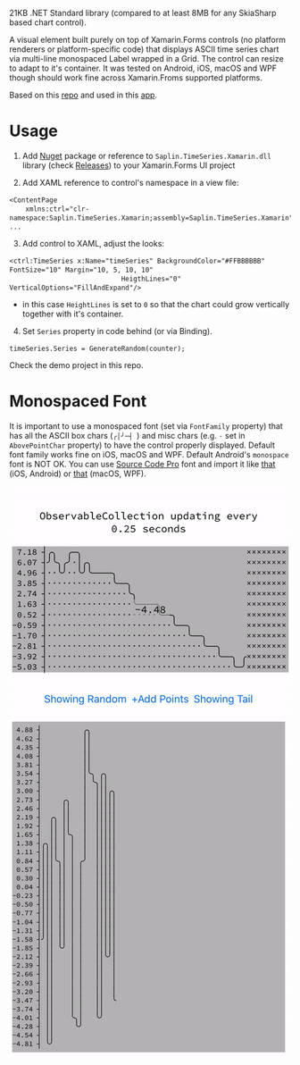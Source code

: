 21KB .NET Standard library (compared to at least 8MB for any SkiaSharp based chart control).

A visual element built purely on top of Xamarin.Forms controls (no platform renderers or platform-specific code) that displays ASCII time series chart via multi-line monospaced Label wrapped in a Grid. The control can resize to adapt to it's container. It was tested on Android, iOS, macOS and WPF though should work fine across Xamarin.Froms supported platforms.

Based on this [repo](https://github.com/maxim-saplin/AsciiTimeSeries) and used in this [app](https://play.google.com/store/apps/details?id=xcom.saplin.xOPS).


# Usage
1. Add [Nuget](https://www.nuget.org/packages/Saplin.TimeSeries.Xamarin/) package or reference to `Saplin.TimeSeries.Xamarin.dll` library (check [Releases](https://github.com/maxim-saplin/TimeSeries-Xamarin/releases)) to your Xamarin.Forms UI project

2. Add XAML reference to control's namespace in a view file:
```
<ContentPage 
    xmlns:ctrl="clr-namespace:Saplin.TimeSeries.Xamarin;assembly=Saplin.TimeSeries.Xamarin" ...
```

3. Add control to XAML, adjust the looks:
```
<ctrl:TimeSeries x:Name="timeSeries" BackgroundColor="#FFBBBBBB" FontSize="10" Margin="10, 5, 10, 10"
                            HeigthLines="0" VerticalOptions="FillAndExpand"/>
```
- in this case `HeightLines` is set to `0` so that the chart could grow vertically together with it's container.

4. Set `Series` property in code behind (or via Binding).
```
timeSeries.Series = GenerateRandom(counter);
```

Check the demo project in this repo.

# Monospaced Font
It is important to use a monospaced font (set via `FontFamily` property) that has all the ASCII box chars (`╭│╯─┤ `) and misc chars (e.g. `·` set in `AbovePointChar` property) to have the control properly displayed. Default font family works fine on iOS, macOS and WPF. Default Android's `monospace` font is NOT OK. You can use [Source Code Pro](https://github.com/maxim-saplin/TimeSeries-Xamarin/blob/master/Saplin.TimeSeries.XamarinDemo/SourceCodePro-Regular.ttf) font and import it like [that](https://docs.microsoft.com/en-us/xamarin/xamarin-forms/user-interface/text/fonts#use-a-custom-font) (iOS, Android) or [that](http://saplin.blogspot.com/2018/12/xamarinforms-custom-fonts-with-android.html) (macOS, WPF).

![UI](https://github.com/maxim-saplin/TimeSeries-Xamarin/blob/master/TimeSeries-Xamarin.gif?raw=true)
